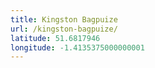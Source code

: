```yaml
---
title: Kingston Bagpuize
url: /kingston-bagpuize/
latitude: 51.6817946
longitude: -1.4135375000000001
---
```

